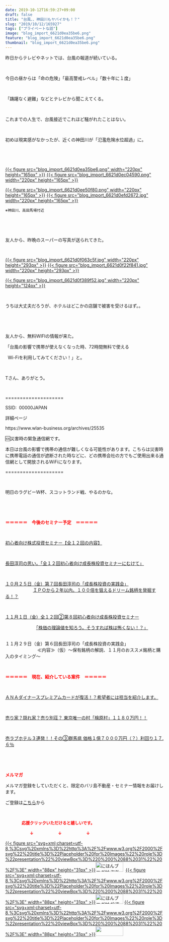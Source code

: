 ```yaml
---
date: 2019-10-12T16:59:27+09:00
draft: false
title: "台風、、神田川もヤバイかも！？"
slug: "2019/10/12/165927"
tags: ["プライベートな話"]
image: "blog_import_6621d0ea35be6.png"
feature: "blog_import_6621d0ea35be6.png"
thumbnail: "blog_import_6621d0ea35be6.png"
---
```

<p>昨日からテレビやネットでは、台風の報道が続いている。</p><p> </p><p>今日の昼からは「命の危険」「最高警戒レベル」「数十年に１度」</p><p> </p><p>「躊躇なく避難」などとテレビから聞こえてくる。</p><p> </p><p>これまでの人生で、台風接近でこれほど騒がれたことはない。</p><p> </p><p>初めは現実感がなかったが、近くの神田川が「氾濫危険水位超過」に。</p><p> </p><p> </p><p><a href="blog_import_6621d0ea35be6.png">{{< figure src="blog_import_6621d0ea35be6.png" width="220px" height="165px" >}}</a> <a href="blog_import_6621d0ec04590.png">{{< figure src="blog_import_6621d0ec04590.png" width="220px" height="165px" >}}</a></p><p><a href="blog_import_6621d0ee50f80.png">{{< figure src="blog_import_6621d0ee50f80.png" width="220px" height="165px" >}}</a> <a href="blog_import_6621d0efd2672.jpg">{{< figure src="blog_import_6621d0efd2672.jpg" width="220px" height="165px" >}}</a></p><p><span style="font-size:0.83em;">※神田川、高田馬場付近</span></p><p> </p><p> </p><p>友人から、昨晩のスーパーの写真が送られてきた。</p><p> </p><p><a href="blog_import_6621d0f063c5f.jpg">{{< figure src="blog_import_6621d0f063c5f.jpg" width="220px" height="293px" >}}</a> <a href="blog_import_6621d0f22f841.jpg">{{< figure src="blog_import_6621d0f22f841.jpg" width="220px" height="293px" >}}</a></p><p><a href="blog_import_6621d0f389f52.jpg">{{< figure src="blog_import_6621d0f389f52.jpg" width="220px" height="124px" >}}</a></p><p> </p><p>うちは大丈夫だろうが、ホテルはどこかの店舗で被害を受けるはず。。</p><p> </p><p> </p><p>友人から、無料WIFIの情報が来た。</p><p>「台風の影響で携帯が使えなくなった時、72時間無料で使える</p><p>  Wi-Fiを利用してみてください！」と。</p><p> </p><p>Tさん、ありがとう。</p><p> </p><p>====================</p><p>SSID:  00000JAPAN</p><p>詳細ページ</p><p>https://www.wlan-business.org/archives/25535</p><p>🆘災害時の緊急通信網です。</p><p>本日は台風の影響で携帯の通信が難しくなる可能性があります。こちらは災害時に携帯電話の通信が遮断された時などに、どの携帯会社の方でもご使用出来る通信網として開放されるWiFiになります。</p><p>====================</p><p> </p><p>明日のラグビーW杯、スコットランド戦、やるのかな。</p><p> </p><p> </p><p><span style="font-weight: bold;"><span style="color: rgb(255, 0, 0);">＝＝＝＝＝　今後のセミナー予定　＝＝＝＝＝</span></span></p><p> </p><p><a href="https://ameblo.jp/baliclub/entry-12526587328.html" target="_blank">初心者向け株式投資セミナー【全１２回の内容】</a></p><p> </p><p><span style="color: rgb(255, 0, 0);"><a href="https://ameblo.jp/baliclub/entry-12526985641.html" target="_blank">長田淳司の思い。「全１２回初心者向け成長株投資セミナーにむけて」</a></span></p><p> </p><p><a href="https://ameblo.jp/baliclub/entry-12533851631.html" target="_blank">１０月２５日（金）第７回長田淳司の「成長株投資の実践会」</a><br/> 　　　　　　<a href="https://ameblo.jp/baliclub/entry-12533851631.html" target="_blank">ＩＰＯから２年以内。１００倍を狙えるドリーム銘柄を発掘する！？</a></p><p> </p><p><a href="entry-12534417651.html#_=_" target="_blank">１１月１日（金）全１２回②第８回初心者向け成長株投資セミナー</a></p><p>　　　　　　　<a href="entry-12534417651.html#_=_" target="_blank">「株価の理論値を知ろう。そうすれば株は怖くない！？」</a></p><p><br/>１１月２９日（金）第６回長田淳司の「成長株投資の実践会」<br/> 　　　　　　　≪内容≫（仮）～保有銘柄の解説、１１月のおススメ銘柄と購入のタイミング～</p><p> </p><p><span style="font-weight: bold;"><span style="color: rgb(255, 0, 0);">＝＝＝＝＝　現在、紹介している案件　＝＝＝＝＝</span></span></p><p> </p><p><a href="https://ameblo.jp/baliclub/entry-12529998383.html" target="_blank">ＡＮＡダイナースプレミアムカードが復活！？希望者には担当を紹介します。</a></p><p> </p><p><a href="https://ameblo.jp/baliclub/entry-12500415311.html" target="_blank">売り家？隠れ家？売り別荘？ 東京唯一の村「檜原村」１１８０万円！！</a></p><p> </p><p><a href="https://ameblo.jp/baliclub/entry-12504218353.html" target="_blank">売ラブホテル３連発！！その③群馬県 価格１億７０００万円（？）利回り１７.６％</a></p><p> </p><p> </p><p><span style="font-weight: bold;"><span style="color: rgb(255, 0, 0);">メルマガ</span></span></p><p>メルマガ登録をしていただくと、限定のバリ島不動産・セミナー情報をお届けします。</p><p>ご登録は<a href="f9eeVI" target="_blank">こちら</a>から</p><p style="text-align: center;"> </p><p><font color="#ff0000" size="2"><strong>　　　　応援クリックいただけると嬉しいです。</strong></font></p><p><font color="#ff0000" size="2"><strong>　　　　　　↓　　　　　　↓　　　　　　↓</strong></font></p><p><a href="ranking.html?p_cid=01260127" id="&amp;blogmura_banner">{{< figure src="svg+xml;charset=utf-8,%3Csvg%20xmlns%3D%22http%3A%2F%2Fwww.w3.org%2F2000%2Fsvg%22%20title%3D%22Placeholder%20for%20Images%22%20role%3D%22presentation%22%20viewBox%3D%220%200%2088%2031%22%20%2F%3E" width="88px" height="31px" >}}<noscript><img alt="にほんブログ村 海外生活ブログ バリ島情報へ" border="0" height="31" src="//overseas.blogmura.com/bali/img/bali88_31.gif" width="88"></noscript></a>  <a href="ranking.html?p_cid=01260127" id="&amp;blogmura_banner">{{< figure src="svg+xml;charset=utf-8,%3Csvg%20xmlns%3D%22http%3A%2F%2Fwww.w3.org%2F2000%2Fsvg%22%20title%3D%22Placeholder%20for%20Images%22%20role%3D%22presentation%22%20viewBox%3D%220%200%2088%2031%22%20%2F%3E" width="88px" height="31px" >}}<noscript><img alt="にほんブログ村 投資ブログ 不動産投資へ" border="0" height="31" src="//investment.blogmura.com/hudousantoushi/img/hudousantoushi88_31.gif" width="88"></noscript></a> <a href="link.php?1804582" title="人気ブログランキングへ">{{< figure src="svg+xml;charset=utf-8,%3Csvg%20xmlns%3D%22http%3A%2F%2Fwww.w3.org%2F2000%2Fsvg%22%20title%3D%22Placeholder%20for%20Images%22%20role%3D%22presentation%22%20viewBox%3D%220%200%2088%2031%22%20%2F%3E" width="88px" height="31px" >}}<noscript><img border="0" height="31" src="https://blog.with2.net/img/banner/banner_22.gif" width="88"></noscript></a></p>

